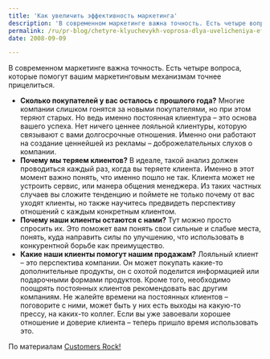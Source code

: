 ```yaml
---
title: 'Как увеличить эффективность маркетинга'
description: 'В современном маркетинге важна точность. Есть четыре вопроса, которые помогут вашим маркетинговым механизмам точнее прицелиться.'
permalink: /ru/pr-blog/chetyre-klyuchevykh-voprosa-dlya-uvelicheniya-effektivnosti-marketinga
date: 2008-09-09

---
```


В современном маркетинге важна точность. Есть четыре вопроса, которые помогут вашим маркетинговым механизмам точнее прицелиться.

<ul><li><strong>Сколько покупателей у вас осталось с прошлого года?</strong>  Многие компании слишком гонятся за новыми покупателями, но при этом теряют старых. Но ведь именно постоянная клиентура – это основа вашего успеха. Нет ничего ценнее лояльной клиентуры, которую связывают с вами долгосрочные отношения. Именно они работают на создание ценнейшей из рекламы – доброжелательных слухов о компании.</li><li><strong>Почему мы теряем клиентов?</strong> В идеале, такой анализ должен проводиться каждый раз, когда вы теряете клиента. Именно в этот момент важно понять, что именно пошло не так. Клиента может не устроить сервис, или манера общения менеджера. Из таких частных случаев вы сложите тенденцию и поймете не только почему от вас уходят клиенты, но также научитесь предвидеть перспективу отношений с каждым конкретным клиентом.  </li><li><strong>Почему наши клиенты остаются с нами?</strong> Тут можно просто спросить их. Это поможет вам понять свои сильные и слабые места, понять, куда направить силы по улучшению, что использовать в конкурентной борьбе как преимущество. </li><li><strong>Какие наши клиенты помогут нашим продажам?</strong> Лояльный клиент – это перспектива компании. Он может покупать какие-то дополнительные продукты, он с охотой поделится информацией или подарочными формами продуктов. Кроме того, необходимо поощрять постоянных клиентов рекомендовать вас другим компаниям. Не жалейте времени на постоянных клиентов – поговорите с ними, может быть у них есть выходы на какую-то прессу, на каких-то коллег. Если вы уже завоевали хорошее отношение и доверие клиента – теперь пришло время использовать это. </li></ul>

По материалам <a href="https://customersrock.net/2008/09/08/where-are-your-sales-and-marketing-efforts-focused/">Customers Rock! </a>

